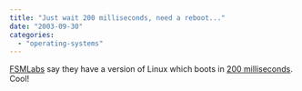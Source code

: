 ```yaml
---
title: "Just wait 200 milliseconds, need a reboot..."
date: "2003-09-30"
categories: 
  - "operating-systems"
---
```


[FSMLabs](http://www.fsmlabs.com/) say they have a version of Linux which boots in [200 milliseconds](http://www.linuxdevices.com/news/NS5907201615.html). Cool!
